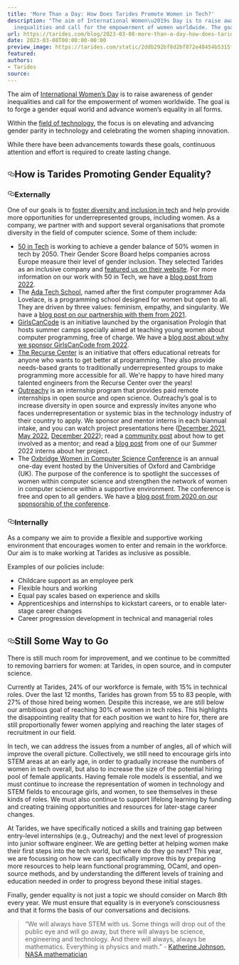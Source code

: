 ```yaml
---
title: 'More Than a Day: How Does Tarides Promote Women in Tech?'
description: "The aim of International Women\u2019s Day is to raise awareness of gender
  inequalities and call for the empowerment of women worldwide. The goal\u2026"
url: https://tarides.com/blog/2023-03-08-more-than-a-day-how-does-tarides-promote-women-in-tech
date: 2023-03-08T00:00:00-00:00
preview_image: https://tarides.com/static/2ddb292bf8d2bf872e48454b5315fb49/0132d/March8.jpg
featured:
authors:
- Tarides
source:
---
```


<p>The aim of <a href="https://www.internationalwomensday.com/About">International Women&rsquo;s Day</a> is to raise awareness of gender inequalities and call for the empowerment of women worldwide. The goal is to forge a gender equal world and advance women&rsquo;s equality in all forms.</p>
<p>Within the <a href="https://www.internationalwomensday.com/Mission/Tech">field of technology</a>, the focus is on elevating and advancing gender parity in technology and celebrating the women shaping innovation.</p>
<p>While there have been advancements towards these goals, continuous attention and effort is required to create lasting change.</p>
<h2 style="position:relative;"><a href="https://tarides.com/feed.xml#how-is-tarides-promoting-gender-equality" aria-label="how is tarides promoting gender equality permalink" class="anchor before"><svg aria-hidden="true" focusable="false" height="16" version="1.1" viewbox="0 0 16 16" width="16"><path fill-rule="evenodd" d="M4 9h1v1H4c-1.5 0-3-1.69-3-3.5S2.55 3 4 3h4c1.45 0 3 1.69 3 3.5 0 1.41-.91 2.72-2 3.25V8.59c.58-.45 1-1.27 1-2.09C10 5.22 8.98 4 8 4H4c-.98 0-2 1.22-2 2.5S3 9 4 9zm9-3h-1v1h1c1 0 2 1.22 2 2.5S13.98 12 13 12H9c-.98 0-2-1.22-2-2.5 0-.83.42-1.64 1-2.09V6.25c-1.09.53-2 1.84-2 3.25C6 11.31 7.55 13 9 13h4c1.45 0 3-1.69 3-3.5S14.5 6 13 6z"></path></svg></a>How is Tarides Promoting Gender Equality?</h2>
<h3 style="position:relative;"><a href="https://tarides.com/feed.xml#externally" aria-label="externally permalink" class="anchor before"><svg aria-hidden="true" focusable="false" height="16" version="1.1" viewbox="0 0 16 16" width="16"><path fill-rule="evenodd" d="M4 9h1v1H4c-1.5 0-3-1.69-3-3.5S2.55 3 4 3h4c1.45 0 3 1.69 3 3.5 0 1.41-.91 2.72-2 3.25V8.59c.58-.45 1-1.27 1-2.09C10 5.22 8.98 4 8 4H4c-.98 0-2 1.22-2 2.5S3 9 4 9zm9-3h-1v1h1c1 0 2 1.22 2 2.5S13.98 12 13 12H9c-.98 0-2-1.22-2-2.5 0-.83.42-1.64 1-2.09V6.25c-1.09.53-2 1.84-2 3.25C6 11.31 7.55 13 9 13h4c1.45 0 3-1.69 3-3.5S14.5 6 13 6z"></path></svg></a>Externally</h3>
<p>One of our goals is to <a href="https://tarides.com/company/">foster diversity and inclusion in tech</a> and help provide more opportunities for underrepresented groups, including women. As a company, we partner with and support several organisations that promote diversity in the field of computer science. Some of them include:</p>
<ul>
<li><a href="https://www.50intech.com/about-us">50 in Tech</a> is working to achieve a gender balance of 50% women in tech by 2050. Their Gender Score Board helps companies across Europe measure their level of gender inclusion. They selected Tarides as an inclusive company and <a href="https://app.50intech.com/company/tarides">featured us on their website</a>. For more information on our work with 50 in Tech, we have a <a href="https://tarides.com/blog/2022-04-19-tarides-partners-with-50intech">blog post from 2022</a>.</li>
<li>The <a href="https://adatechschool.fr">Ada Tech School</a>, named after the first computer programmer Ada Lovelace, is a programming school designed for women but open to all. They are driven by three values: feminism, empathy, and singularity. We have a <a href="https://tarides.com/blog/2021-02-15-partnering-for-more-diversity-in-tech">blog post on our partnership with them from 2021</a>.</li>
<li><a href="https://girlscancode.fr">GirlsCanCode</a> is an initiative launched by the organisation Prologin that hosts summer camps specially aimed at teaching young women about computer programming, free of charge. We have a <a href="https://tarides.com/blog/2022-09-06-tarides-sponsors-girls-can-code">blog post about why we sponsor GirlsCanCode from 2022</a>.</li>
<li><a href="https://www.recurse.com/about">The Recurse Center</a> is an initiative that offers educational retreats for anyone who wants to get better at programming. They also provide needs-based grants to traditionally underrepresented groups to make programming more accessible for all. We're happy to have hired many talented engineers from the Recurse Center over the years!</li>
<li><a href="https://www.outreachy.org/">Outreachy</a> is an internship program that provides paid remote internships in open source and open science. Outreachy&rsquo;s goal is to increase diversity in open source and expressly invites anyone who faces underrepresentation or systemic bias in the technology industry of their country to apply. We sponsor and mentor interns in each biannual intake, and you can watch project presentations here (<a href="https://watch.ocaml.org/w/eSSmoyEcPTEXPGAqDtKENX">December 2021</a>, <a href="https://watch.ocaml.org/w/vXJtTj3cULRa1bZB5HrecX">May 2022</a>, <a href="https://watch.ocaml.org/w/pQSAfZ9kDSsSnr8Bxzocn3">December 2022</a>); read a <a href="https://discuss.ocaml.org/t/for-diversity-and-the-ocaml-community-outreachy-summer-2022/92340">community post</a> about how to get involved as a mentor; and read a <a href="https://tarides.com/blog/2022-08-02-irmin-in-the-browser">blog post</a> from one of our Summer 2022 interns about her project.</li>
<li>The <a href="https://oxbridgewomenincs8.wixsite.com/2020">Oxbridge Women in Computer Science Conference</a> is an annual one-day event hosted by the Universities of Oxford and Cambridge (UK). The purpose of the conference is to spotlight the successes of women within computer science and strengthen the network of women in computer science within a supportive environment. The conference is free and open to all genders. We have a <a href="https://tarides.com/blog/2020-12-14-tarides-sponsors-the-oxbridge-women-in-computer-science-conference-2020/">blog post from 2020 on our sponsorship of the conference</a>.</li>
</ul>
<h3 style="position:relative;"><a href="https://tarides.com/feed.xml#internally" aria-label="internally permalink" class="anchor before"><svg aria-hidden="true" focusable="false" height="16" version="1.1" viewbox="0 0 16 16" width="16"><path fill-rule="evenodd" d="M4 9h1v1H4c-1.5 0-3-1.69-3-3.5S2.55 3 4 3h4c1.45 0 3 1.69 3 3.5 0 1.41-.91 2.72-2 3.25V8.59c.58-.45 1-1.27 1-2.09C10 5.22 8.98 4 8 4H4c-.98 0-2 1.22-2 2.5S3 9 4 9zm9-3h-1v1h1c1 0 2 1.22 2 2.5S13.98 12 13 12H9c-.98 0-2-1.22-2-2.5 0-.83.42-1.64 1-2.09V6.25c-1.09.53-2 1.84-2 3.25C6 11.31 7.55 13 9 13h4c1.45 0 3-1.69 3-3.5S14.5 6 13 6z"></path></svg></a>Internally</h3>
<p>As a company we aim to provide a flexible and supportive working environment that encourages women to enter and remain in the workforce. Our aim is to make working at Tarides as inclusive as possible.</p>
<p>Examples of our policies include:</p>
<ul>
<li>Childcare support as an employee perk</li>
<li>Flexible hours and working</li>
<li>Equal pay scales based on experience and skills</li>
<li>Apprenticeships and internships to kickstart careers, or to enable later-stage career changes</li>
<li>Career progression development in technical and managerial roles</li>
</ul>
<h2 style="position:relative;"><a href="https://tarides.com/feed.xml#still-some-way-to-go" aria-label="still some way to go permalink" class="anchor before"><svg aria-hidden="true" focusable="false" height="16" version="1.1" viewbox="0 0 16 16" width="16"><path fill-rule="evenodd" d="M4 9h1v1H4c-1.5 0-3-1.69-3-3.5S2.55 3 4 3h4c1.45 0 3 1.69 3 3.5 0 1.41-.91 2.72-2 3.25V8.59c.58-.45 1-1.27 1-2.09C10 5.22 8.98 4 8 4H4c-.98 0-2 1.22-2 2.5S3 9 4 9zm9-3h-1v1h1c1 0 2 1.22 2 2.5S13.98 12 13 12H9c-.98 0-2-1.22-2-2.5 0-.83.42-1.64 1-2.09V6.25c-1.09.53-2 1.84-2 3.25C6 11.31 7.55 13 9 13h4c1.45 0 3-1.69 3-3.5S14.5 6 13 6z"></path></svg></a>Still Some Way to Go</h2>
<p>There is still much room for improvement, and we continue to be committed to removing barriers for women: at Tarides, in open source, and in computer science.</p>
<p>Currently at Tarides, 24% of our workforce is female, with 15% in technical roles. Over the last 12 months, Tarides has grown from 55 to 83 people, with 27% of those hired being women. Despite this increase, we are still below our ambitious goal of reaching 30% of women in tech roles. This highlights the disappointing reality that for each position we want to hire for, there are still proportionally fewer women applying and reaching the later stages of recruitment in our field.</p>
<p>In tech, we can address the issues from a number of angles, all of which will improve the overall picture. Collectively, we still need to encourage girls into STEM areas at an early age, in order to gradually increase the numbers of women in tech overall, but also to increase the size of the potential hiring pool of female applicants. Having female role models is essential, and we must continue to increase the representation of women in technology and STEM fields to encourage girls, and women, to see themselves in these kinds of roles. We must also continue to support lifelong learning by funding and creating training opportunities and resources for later-stage career changes.</p>
<p>At Tarides, we have specifically noticed a skills and training gap between entry-level internships (e.g., Outreachy) and the next level of progression into junior software engineer. We are getting better at helping women make their first steps into the tech world, but where do they go next? This year, we are focussing on how we can specifically improve this by preparing more resources to help learn functional programming, OCaml, and open-source methods, and by understanding the different levels of training and education needed in order to progress beyond these initial stages.</p>
<p>Finally, gender equality is not just a topic we should consider on March 8th every year. We must ensure that equality is in everyone&rsquo;s consciousness and that it forms the basis of our conversations and decisions.</p>
<blockquote>
<p>&ldquo;We will always have STEM with us. Some things will drop out of the public eye and will go away, but there will always be science, engineering and technology. And there will always, always be mathematics. Everything is physics and math.&rdquo; - <a href="https://www.nasa.gov/audience/foreducators/a-lifetime-of-stem.html">Katherine Johnson, NASA mathematician</a></p>
</blockquote>
